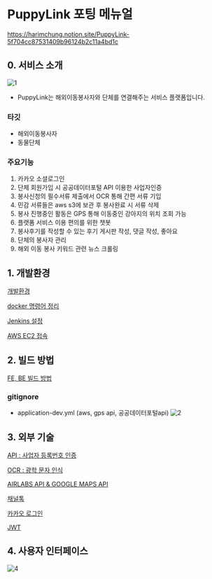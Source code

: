 # PuppyLink 포팅 메뉴얼

https://harimchung.notion.site/PuppyLink-5f704cc87531409b96124b2c11a4bd1c

## 0. 서비스 소개
![1](https://user-images.githubusercontent.com/63866366/231027996-f51799de-971a-4ab9-8f66-a79dcd9da666.png)
- PuppyLink는 해외이동봉사자와 단체를 연결해주는 서비스 플랫폼입니다.

### 타깃

- 해외이동봉사자
- 동물단체

### 주요기능

1. 카카오 소셜로그인
2. 단체 회원가입 시 공공데이터포털 API 이용한 사업자인증
3. 봉사신청의 필수서류 제출에서 OCR 통해 간편 서류 기입
4. 민감 서류들은 aws s3에 보관 후 봉사완료 시 서류 삭제
5. 봉사 진행중인 활동은 GPS 통해 이동중인 강아지의 위치 조회 가능
6. 플랫폼 서비스 이용 편의를 위한 챗봇
7. 봉사후기를 작성할 수 있는 후기 게시판 작성, 댓글 작성, 좋아요
8. 단체의 봉사자 관리
9. 해외 이동 봉사 키워드 관련 뉴스 크롤링

## 1. 개발환경

[개발환경](https://harimchung.notion.site/ffc149bf72984ccc8f47c7b44bdc736e)

[docker 명령어 정리](https://harimchung.notion.site/docker-93d64e7df0284623a32fe8f147ed908b)

[Jenkins 설정](https://harimchung.notion.site/Jenkins-322d548b60dd47d2948f4e743dcd3185)

[AWS EC2 접속 ](https://harimchung.notion.site/AWS-EC2-803ec9aae64847cea2dcd1b6da5e85d7)



## 2. 빌드 방법

[FE, BE 빌드 방법](https://harimchung.notion.site/FE-BE-e068dde7e09e48b3b6debb62064dbd58)

### gitignore

- application-dev.yml (aws, gps api, 공공데이터포털api)
![2](https://user-images.githubusercontent.com/63866366/231028035-700dacdf-e741-460f-b0d3-ac2e5f953ff7.png)


## 3. 외부 기술

[API : 사업자 등록번호 인증](https://harimchung.notion.site/API-84db524e33e14cdb8b95b0d91849ecf6)

[OCR : 광학 문자 인식](https://harimchung.notion.site/OCR-5d0f64ec3a9b4793b4904c09522bd4be)

[AIRLABS API & GOOGLE MAPS API](https://harimchung.notion.site/AIRLABS-API-GOOGLE-MAPS-API-f32206e625464292a3b784e4803436d2)

[채널톡](https://harimchung.notion.site/789335204a7a463f818fd728025d3e8c)

[카카오 로그인](https://harimchung.notion.site/21e7f7bd730f4358b1e58abb1cc73db3)

[JWT ](https://harimchung.notion.site/JWT-e3a411c4a6884b44b9d38c6875969611)

## 4. 사용자 인터페이스


![4](https://user-images.githubusercontent.com/63866366/231028080-a427b0f9-a667-40a5-bbb7-0cbd0c17836c.gif)
